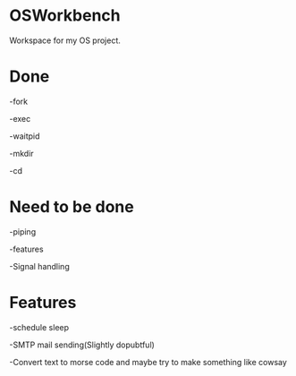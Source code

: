 # OSWorkbench
Workspace for my OS project.

# Done
-fork


-exec


-waitpid


-mkdir


-cd

# Need to be done 
-piping 


-features


-Signal handling

# Features
-schedule sleep


-SMTP mail sending(Slightly dopubtful)


-Convert text to morse code and maybe try to make something like cowsay
